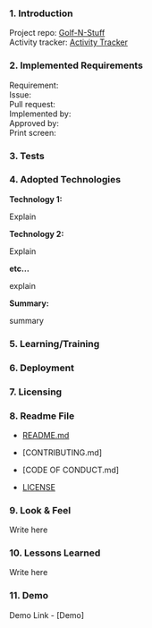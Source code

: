 ### 1. Introduction

Project repo: [Golf-N-Stuff](https://github.com/Major-Lag98/Golf-N-Stuff) \
Activity tracker: [Activity Tracker](https://docs.google.com/spreadsheets/d/1M-PDM2CbciqlwUuVesri6JO3uoLaDBUZoQeGvvvWWRk/edit?usp=sharing)

### 2. Implemented Requirements
Requirement: \
Issue: <link to your GitHub issue> \
Pull request: \
Implemented by: \
Approved by: \
Print screen: 

### 3. Tests 


### 4. Adopted Technologies

**Technology 1:** 

Explain

**Technology 2:** 

Explain

**etc...** 

explain

**Summary:**

summary

### 5. Learning/Training


### 6. Deployment

### 7. Licensing 

### 8. Readme File

- [README.md](https://github.com/Major-Lag98/Golf-N-Stuff/blob/main/README.md)

- [CONTRIBUTING.md]

- [CODE OF CONDUCT.md]

- [LICENSE](https://github.com/Major-Lag98/Golf-N-Stuff/blob/main/LICENSE)

### 9. Look & Feel 

Write here

### 10. Lessons Learned

Write here

### 11. Demo

Demo Link - [Demo] 

